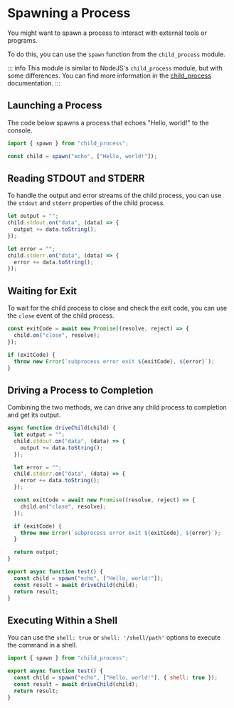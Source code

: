 # Spawning a Process

You might want to spawn a process to interact with external tools or programs.

To do this, you can use the `spawn` function from the `child_process` module.

::: info
This module is similar to NodeJS's `child_process` module, but with some differences. You can find more information in the [child_process](/concepts/modules/child_process.md) documentation.
:::

## Launching a Process

The code below spawns a process that echoes "Hello, world!" to the console.

```js
import { spawn } from "child_process";

const child = spawn("echo", ["Hello, world!"]);
```

## Reading STDOUT and STDERR

To handle the output and error streams of the child process, you can use the `stdout` and `stderr` properties of the child process.

```js
let output = "";
child.stdout.on("data", (data) => {
  output += data.toString();
});

let error = "";
child.stderr.on("data", (data) => {
  error += data.toString();
});
```

## Waiting for Exit

To wait for the child process to close and check the exit code, you can use the `close` event of the child process.

```js
const exitCode = await new Promise((resolve, reject) => {
  child.on("close", resolve);
});

if (exitCode) {
  throw new Error(`subprocess error exit ${exitCode}, ${error}`);
}
```

## Driving a Process to Completion

Combining the two methods, we can drive any child process to completion and get its output.

```js
async function driveChild(child) {
  let output = "";
  child.stdout.on("data", (data) => {
    output += data.toString();
  });

  let error = "";
  child.stderr.on("data", (data) => {
    error += data.toString();
  });

  const exitCode = await new Promise((resolve, reject) => {
    child.on("close", resolve);
  });

  if (exitCode) {
    throw new Error(`subprocess error exit ${exitCode}, ${error}`);
  }

  return output;
}

export async function test() {
  const child = spawn("echo", ["Hello, world!"]);
  const result = await driveChild(child);
  return result;
}
```

## Executing Within a Shell

You can use the `shell: true` or `shell: '/shell/path'` options to execute the command in a shell.

```js
import { spawn } from "child_process";

export async function test() {
  const child = spawn("echo", ["Hello, world!"], { shell: true });
  const result = await driveChild(child);
  return result;
}
```
